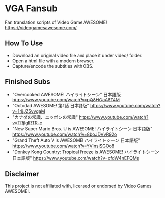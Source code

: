 VGA Fansub
==========

Fan translation scripts of Video Game AWESOME! https://videogamesawesome.com/

How To Use
----------

 * Download an original video file and place it under video/ folder.
 * Open a html file with a modern browser.
 * Capture/encode the subtitles with OBS.

Finished Subs
-------------
 * "Overcooked AWESOME! ハイライトシーン" 日本語版 https://www.youtube.com/watch?v=pQ8HOaA5T4M
 * "Octodad AWESOME! 第1話 日本語版" https://www.youtube.com/watch?v=14jJZ5vygaM
 * "カナダの常識、ニッポンの常識" https://www.youtube.com/watch?v=TRjIgIRTR-c
 * "New Super Mario Bros. U is AWESOME! ハイライトシーン 日本語版" https://www.youtube.com/watch?v=8boJDVvR92o
 * "Grand Theft Auto V is AWESOME! ハイライトシーン 日本語版" https://www.youtube.com/watch?v=YVinsiSGOo8
 * "Donkey Kong Country: Tropical Freeze is AWESOME! ハイライトシーン 日本語版" https://www.youtube.com/watch?v=ofdW4nEFQMs

Disclaimer
----------
This project is not affiliated with, licensed or endorsed by Video Games AWESOME!.
